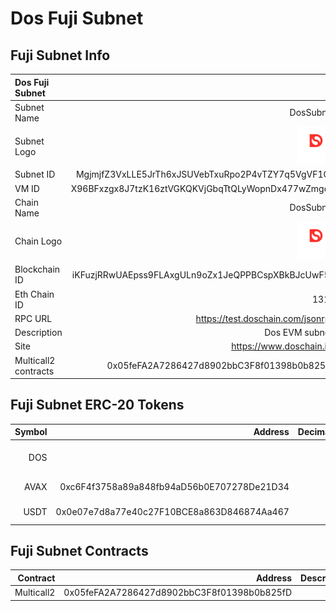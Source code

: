 # Dos Fuji Subnet

## Fuji Subnet Info

| Dos Fuji Subnet       |                                                                                            |
| :-------------------- | ------------------------------------------------------------------------------------------:|
| Subnet Name           | DosSubnet                                                                                  |
| Subnet Logo           | ![subnet logo](https://raw.githubusercontent.com/DOSLabs/DOS-Tokenlist/main/img/dos/logo60x60.png)                           |
| Subnet ID             | MgjmjfZ3VxLLE5JrTh6xJSUVebTxuRpo2P4vTZY7q5VgVF1Cp                                          |
| VM ID                 | X96BFxzgx8J7tzK16ztVGKQKVjGbqTtQLyWopnDx477wZmgq3                                          |
| Chain Name            | DosSubnet                                                                                  |
| Chain Logo            | ![chain logo](https://raw.githubusercontent.com/DOSLabs/DOS-Tokenlist/main/img/dos/logo60x60.png)                            |
| Blockchain ID         | iKFuzjRRwUAEpss9FLAxgULn9oZx1JeQPPBCspXBkBJcUwF5b                                          |
| Eth Chain ID          | 1311                                                                                       |
| RPC URL               | https://test.doschain.com/jsonrpc                                                          | 
| Description           | Dos EVM subnet.                                                                            |
| Site                  | https://www.doschain.io/                                                                   | 
| Multicall2 contracts  | 0x05feFA2A7286427d8902bbC3F8f01398b0b825fD                                                 |


## Fuji Subnet ERC-20 Tokens

| Symbol    | Address   | Decimals  | Logo | Description | 
| ---:      | ----:                                      | --:| :----: | -----:    |
| DOS       |                                            | 18 | [DOS logo](https://raw.githubusercontent.com/DOSLabs/DOS-Tokenlist/main/img/dos/logo60x60.png) | Dos Subnet native token |
| AVAX      | 0xc6F4f3758a89a848fb94aD56b0E707278De21D34 | 18 | [AVAX logo](https://raw.githubusercontent.com/DOSLabs/tokenlist/main/img/avax/logo.png) | AVAX |
| USDT      | 0x0e07e7d8a77e40c27F10BCE8a863D846874Aa467 | 18 | [USDT logo](https://raw.githubusercontent.com/DOSLabs/tokenlist/main/img/usdt/logo.png) | USDT |

## Fuji Subnet Contracts

| Contract      | Address                                    | Description | 
| ---:          | ----:                                      | ---:        |
| Multicall2    | 0x05feFA2A7286427d8902bbC3F8f01398b0b825fD |  |

